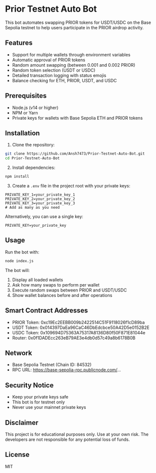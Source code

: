 # Prior Testnet Auto Bot

This bot automates swapping PRIOR tokens for USDT/USDC on the Base Sepolia testnet to help users participate in the PRIOR airdrop activity.

## Features

- Support for multiple wallets through environment variables
- Automatic approval of PRIOR tokens
- Random amount swapping (between 0.001 and 0.002 PRIOR)
- Random token selection (USDT or USDC)
- Detailed transaction logging with status emojis
- Balance checking for ETH, PRIOR, USDT, and USDC

## Prerequisites

- Node.js (v14 or higher)
- NPM or Yarn
- Private keys for wallets with Base Sepolia ETH and PRIOR tokens

## Installation

1. Clone the repository:

```bash
git clone https://github.com/Ansh7473/Prior-Testnet-Auto-Bot.git
cd Prior-Testnet-Auto-Bot
```

2. Install dependencies:

```bash
npm install
```

3. Create a `.env` file in the project root with your private keys:

```
PRIVATE_KEY_1=your_private_key_1
PRIVATE_KEY_2=your_private_key_2
PRIVATE_KEY_3=your_private_key_3
# Add as many as you need
```

Alternatively, you can use a single key:

```
PRIVATE_KEY=your_private_key
```

## Usage

Run the bot with:

```bash
node index.js
```

The bot will:
1. Display all loaded wallets
2. Ask how many swaps to perform per wallet
3. Execute random swaps between PRIOR and USDT/USDC
4. Show wallet balances before and after operations

## Smart Contract Addresses

- PRIOR Token: 0xc19Ec2EEBB009b2422514C51F9118026f1cD89ba
- USDT Token: 0x014397DaEa96CaC46DbEdcbce50A42D5e0152B2E
- USDC Token: 0x109694D75363A75317A8136D80f50F871E81044e
- Router: 0x0f1DADEcc263eB79AE3e4db0d57c49a8b6178B0B

## Network

- Base Sepolia Testnet (Chain ID: 84532)
- RPC URL: https://base-sepolia-rpc.publicnode.com/...

## Security Notice

- Keep your private keys safe
- This bot is for testnet only
- Never use your mainnet private keys

## Disclaimer

This project is for educational purposes only. Use at your own risk. The developers are not responsible for any potential loss of funds.

## License

MIT
